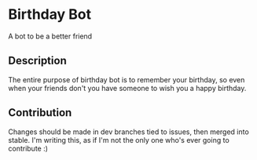 # Birthday Bot
A bot to be a better friend

## Description
The entire purpose of birthday bot is to remember your birthday, so even when your friends don't you have
someone to wish you a happy birthday.

## Contribution
Changes should be made in dev branches tied to issues, then merged into stable. I'm writing this, as if I'm not the only
one who's ever going to contribute :)

